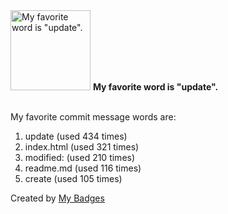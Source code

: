 <img src="https://my-badges.github.io/my-badges/favorite-word.png" alt="My favorite word is &quot;update&quot;." title="My favorite word is &quot;update&quot;." width="128">
<strong>My favorite word is &quot;update&quot;.</strong>
<br><br>

My favorite commit message words are:

1. update (used 434 times)
2. index.html (used 321 times)
3. modified: (used 210 times)
4. readme.md (used 116 times)
5. create (used 105 times)


Created by <a href="https://github.com/my-badges/my-badges">My Badges</a>